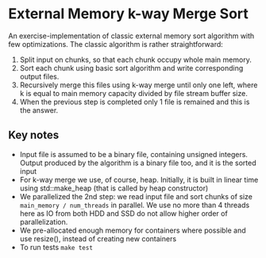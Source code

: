 # External Memory k-way Merge Sort

An exercise-implementation of classic external memory sort algorithm with few optimizations.
The classic algorithm is rather straightforward:
1. Split input on chunks, so that each chunk occupy whole main memory.
2. Sort each chunk using basic sort algorithm and write corresponding output files.
3. Recursively merge this files using k-way merge until only one left, 
   where k is equal to main memory capacity divided by file stream buffer size.
4. When the previous step is completed only 1 file is remained and this is the answer.

## Key notes
* Input file is assumed to be a binary file, containing unsigned integers. 
  Output produced by the algorithm is a binary file too, and it is the sorted input
* For k-way merge we use, of course, heap. 
  Initially, it is built in linear time using std::make_heap (that is called by heap constructor)
* We parallelized the 2nd step: we read input file and sort chunks of size ```main_memory / num_threads``` in parallel.
  We use no more than 4 threads here as IO from both HDD and SSD do not allow higher order of parallelization.
* We pre-allocated enough memory for containers where possible and use resize(), instead of creating new containers
* To run tests ```make test```